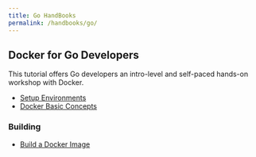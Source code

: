 ```yaml
---
title: Go HandBooks
permalink: /handbooks/go/
---
```



## Docker for Go Developers

This tutorial offers Go developers an intro-level and self-paced hands-on workshop with Docker.

- [Setup Environments](chapters/chap01/setup.md)
- [Docker Basic Concepts](chapters/chap02/basic-concepts.md)

### Building

- [Build a Docker Image](chapters/chap03/build-image.md)

